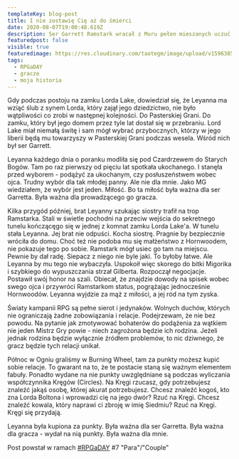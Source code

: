 ```yaml
---
templateKey: blog-post
title: I nie zostawię Cię aż do śmierci
date: 2020-08-07T19:00:48.619Z
description: Ser Garrett Ramstark wracał z Muru pełen mieszanych uczuć. Wracał do grobu ojca, którego morderca zajął ich ziemie. Wracał te jednak do niej. Do Leyanny. Do miłości jedynej, po grób. Do swej narzeczonej.
featuredpost: false
visible: true
featuredimage: https://res.cloudinary.com/taotegm/image/upload/v1596385702/taotegm/rpg_lfwb37.jpg
tags:
  - RPGaDAY
  - gracze
  - moja historia
---
```

Gdy podczas postoju na zamku Lorda Lake, dowiedział się, że Leyanna ma wziąć ślub z synem Lorda, który zajął jego dziedzictwo, nie było wątpliwości co zrobi w następnej kolejności. Do Pasterskiej Grani. Do zamku, który był jego domem przez tyle lat dostał się w przebraniu. Lord Lake miał niemałą świtę i sam mógł wybrać przybocznych, którzy w jego liberii będą mu towarzyszy w Pasterskiej Grani podczas wesela. Wśród nich był ser Garrett.

Leyanna każdego dnia o poranku modliła się pod Czardrzewem do Starych Bogów. Tam po raz pierwszy od pięciu lat spotkała ukochanego. I stanęła przed wyborem - podążyć za ukochanym, czy posłuszeństwem wobec ojca. Trudny wybór dla tak młodej panny. Ale nie dla mnie. Jako MG wiedziałem, że wybór jest jeden. Miłość. Bo ta miłość była ważna dla ser Garretta. Była ważna dla prowadzącego go gracza.

Kilka przygód później, brat Leyanny szukając siostry trafił na trop Ramstarka. Stali w świetle pochodni na przeciw wejścia do sekretnego tunelu kończącęgo się w jednej z komnat zamku Lorda Lake'a. W tunelu stała Leyanna. Jej brat nie odpuści. Kocha siostrę. Pragnie by bezpiecznie wróciła do domu. Choć też nie podoba mu się małżeństwo z Hornwoodem, nie pokazuje tego po sobie. Ramstark mógł usiec go tam na miejscu. Pewnie by dał radę. Siepacz z niego nie byle jaki. To byłoby łatwe. Ale Leyanna by mu tego nie wybaczyła. Uspokoił więc skorego do bitki Migorika i szybkiego do wypuszczania strzał Gilberta. Rozpoczął negocjacje. Postawił swój honor na szali. Obiecał, że znajdzie dowody na spisek wobec swego ojca i przywróci Ramstarkom status, pogrążając jednocześnie Hornwoodów. Leyanna wyjdzie za mąż z miłości, a jej ród na tym zyska.

Światy kampanii RPG są pełne sierot i jedynaków. Wolnych duchów, których nie ograniczają żadne zobowiązania i relacje. Podejrzewam, że nie bez powodu. Na pytanie jak zmotywować bohaterów do podążenia za wątkiem nie jeden Mistrz Gry powie - niech zagrożona będzie ich rodzina. Jeżeli jednak rodzina będzie wyłącznie źródłem problemów, to nic dziwnego, że gracz będzie tych relacji unikał.

Północ w Ogniu graliśmy w Burning Wheel, tam za punkty możesz kupić sobie relacje. To gwarant na to, że te postacie staną się ważnym elementem fabuły. Ponadto wydane na nie punkty uwzględniane są podczas wyliczania współczynnika Kręgów (Circles). Na Kręgi rzucasz, gdy potrzebujesz znaleźć jakąś osobę, której akurat potrzebujesz. Chcesz znaleźć kogoś, kto zna Lorda Boltona i wprowadzi cię na jego dwór? Rzuć na Kręgi. Chcesz znaleźć kowala, który naprawi ci zbroję w imię Siedmiu? Rzuć na Kręgi. Kręgi się przydają.

Leyanna była kupiona za punkty. Była ważna dla ser Garretta. Była ważna dla gracza - wydał na nią punkty. Była ważna dla mnie.



Post powstał w ramach [\#RPGaDAY](https://www.autocratik.com/2020/06/announcing-rpgaday2020.html) #7 "Para"/"Couple"